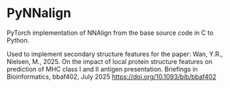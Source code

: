 # PyNNalign
PyTorch implementation of NNAlign from the base source code in C to Python.

Used to implement secondary structure features for the paper:
Wan, Y.R., Nielsen, M., 2025. On the impact of local protein structure features on prediction of MHC class I and II antigen presentation. Briefings in Bioinformatics, bbaf402, July 2025
https://doi.org/10.1093/bib/bbaf402
